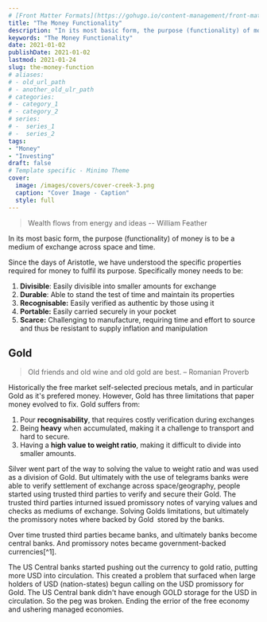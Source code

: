 ```yaml
---
# [Front Matter Formats](https://gohugo.io/content-management/front-matter/)
title: "The Money Functionality"
description: "In its most basic form, the purpose (functionality) of money is to be a medium of exchange across space and time."
keywords: "The Money Functionality"
date: 2021-01-02
publishDate: 2021-01-02
lastmod: 2021-01-24
slug: the-money-function
# aliases:
# - old_url_path
# - another_old_ulr_path
# categories:
# - category_1
# - category_2
# series:
# -  series_1
# -  series_2
tags:
- "Money"
- "Investing"
draft: false
# Template specific - Minimo Theme
cover:
  image: /images/covers/cover-creek-3.png
  caption: "Cover Image - Caption"
  style: full
---
```


> Wealth flows from energy and ideas -- William Feather

In its most basic form, the purpose (functionality) of money is to be a medium of exchange across space and time.

Since the days of Aristotle, we have understood the specific properties required for money to fulfil its purpose. Specifically money needs to be:

1. **Divisible**: Easily divisible into smaller amounts for exchange
2. **Durable**: Able to stand the test of time and maintain its properties
3. **Recognisable:** Easily verified as authentic by those using it
4. **Portable:** Easily carried securely in your pocket
5. **Scarce:** Challenging to manufacture, requiring time and effort to source and thus be resistant to supply inflation and manipulation

## Gold

> Old friends and old wine and old gold are best. – Romanian Proverb

Historically the free market self-selected precious metals, and in particular Gold as it's prefered money. However, Gold has three limitations that paper money evolved to fix. Gold suffers from:

1. Pour **recognisability**, that requires costly verification during exchanges
2. Being **heavy** when accumulated, making it a challenge to transport and hard to secure.
3. Having a **high value to weight ratio**, making it difficult to divide into smaller amounts.

Silver went part of the way to solving the value to weight ratio and was used as a division of Gold. But ultimately with the use of telegrams banks were able to verify settlement of exchange across space/geography, people started using trusted third parties to verify and secure their Gold. The trusted third parties inturned issued promissory notes of varying values and checks as mediums of exchange. Solving Golds limitations, but ultimately the promissory notes where backed by Gold  stored by the banks.

Over time trusted third parties became banks, and ultimately banks become central banks. And promissory notes became government-backed currencies[^1].

The US Central banks started pushing out the currency to gold ratio, putting more USD into circulation. This created a problem that surfaced when large holders of USD (nation-states) begun calling on the USD promissory for Gold. The US Central bank didn't have enough GOLD storage for the USD in circulation. So the peg was broken. Ending the errior of the free economy and ushering managed economies.
